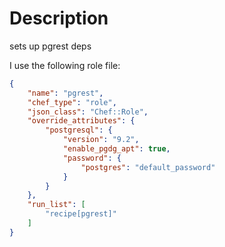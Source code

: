 # Description

sets up pgrest deps

I use the following role file:

```json
{
    "name": "pgrest",
    "chef_type": "role",
    "json_class": "Chef::Role",
    "override_attributes": {
        "postgresql": {
            "version": "9.2",
            "enable_pgdg_apt": true,
            "password": {
                "postgres": "default_password"
            }
        }
    },
    "run_list": [
        "recipe[pgrest]"
    ]
}
```
